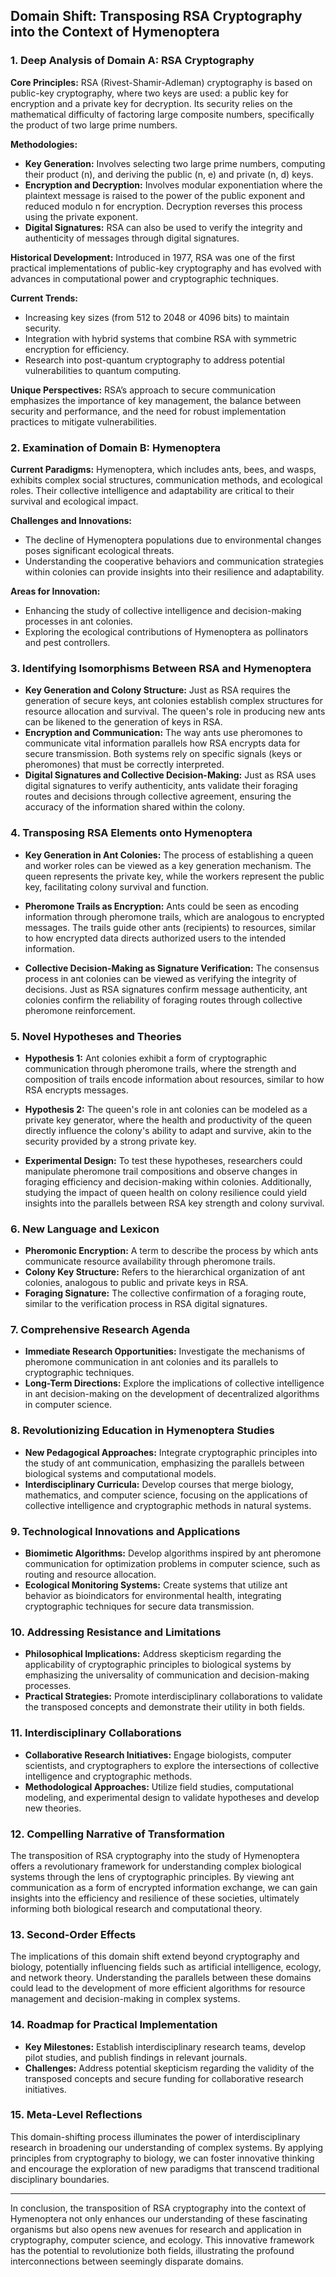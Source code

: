 ## Domain Shift: Transposing RSA Cryptography into the Context of Hymenoptera

### 1. Deep Analysis of Domain A: RSA Cryptography

**Core Principles:**
RSA (Rivest-Shamir-Adleman) cryptography is based on public-key cryptography, where two keys are used: a public key for encryption and a private key for decryption. Its security relies on the mathematical difficulty of factoring large composite numbers, specifically the product of two large prime numbers.

**Methodologies:**
- **Key Generation:** Involves selecting two large prime numbers, computing their product (n), and deriving the public (n, e) and private (n, d) keys.
- **Encryption and Decryption:** Involves modular exponentiation where the plaintext message is raised to the power of the public exponent and reduced modulo n for encryption. Decryption reverses this process using the private exponent.
- **Digital Signatures:** RSA can also be used to verify the integrity and authenticity of messages through digital signatures.

**Historical Development:**
Introduced in 1977, RSA was one of the first practical implementations of public-key cryptography and has evolved with advances in computational power and cryptographic techniques.

**Current Trends:**
- Increasing key sizes (from 512 to 2048 or 4096 bits) to maintain security.
- Integration with hybrid systems that combine RSA with symmetric encryption for efficiency.
- Research into post-quantum cryptography to address potential vulnerabilities to quantum computing.

**Unique Perspectives:**
RSA’s approach to secure communication emphasizes the importance of key management, the balance between security and performance, and the need for robust implementation practices to mitigate vulnerabilities.

### 2. Examination of Domain B: Hymenoptera

**Current Paradigms:**
Hymenoptera, which includes ants, bees, and wasps, exhibits complex social structures, communication methods, and ecological roles. Their collective intelligence and adaptability are critical to their survival and ecological impact.

**Challenges and Innovations:**
- The decline of Hymenoptera populations due to environmental changes poses significant ecological threats.
- Understanding the cooperative behaviors and communication strategies within colonies can provide insights into their resilience and adaptability.

**Areas for Innovation:**
- Enhancing the study of collective intelligence and decision-making processes in ant colonies.
- Exploring the ecological contributions of Hymenoptera as pollinators and pest controllers.

### 3. Identifying Isomorphisms Between RSA and Hymenoptera

- **Key Generation and Colony Structure:** Just as RSA requires the generation of secure keys, ant colonies establish complex structures for resource allocation and survival. The queen's role in producing new ants can be likened to the generation of keys in RSA.
- **Encryption and Communication:** The way ants use pheromones to communicate vital information parallels how RSA encrypts data for secure transmission. Both systems rely on specific signals (keys or pheromones) that must be correctly interpreted.
- **Digital Signatures and Collective Decision-Making:** Just as RSA uses digital signatures to verify authenticity, ants validate their foraging routes and decisions through collective agreement, ensuring the accuracy of the information shared within the colony.

### 4. Transposing RSA Elements onto Hymenoptera

- **Key Generation in Ant Colonies:** The process of establishing a queen and worker roles can be viewed as a key generation mechanism. The queen represents the private key, while the workers represent the public key, facilitating colony survival and function.
  
- **Pheromone Trails as Encryption:** Ants could be seen as encoding information through pheromone trails, which are analogous to encrypted messages. The trails guide other ants (recipients) to resources, similar to how encrypted data directs authorized users to the intended information.

- **Collective Decision-Making as Signature Verification:** The consensus process in ant colonies can be viewed as verifying the integrity of decisions. Just as RSA signatures confirm message authenticity, ant colonies confirm the reliability of foraging routes through collective pheromone reinforcement.

### 5. Novel Hypotheses and Theories

- **Hypothesis 1:** Ant colonies exhibit a form of cryptographic communication through pheromone trails, where the strength and composition of trails encode information about resources, similar to how RSA encrypts messages.
  
- **Hypothesis 2:** The queen's role in ant colonies can be modeled as a private key generator, where the health and productivity of the queen directly influence the colony's ability to adapt and survive, akin to the security provided by a strong private key.

- **Experimental Design:** To test these hypotheses, researchers could manipulate pheromone trail compositions and observe changes in foraging efficiency and decision-making within colonies. Additionally, studying the impact of queen health on colony resilience could yield insights into the parallels between RSA key strength and colony survival.

### 6. New Language and Lexicon

- **Pheromonic Encryption:** A term to describe the process by which ants communicate resource availability through pheromone trails.
- **Colony Key Structure:** Refers to the hierarchical organization of ant colonies, analogous to public and private keys in RSA.
- **Foraging Signature:** The collective confirmation of a foraging route, similar to the verification process in RSA digital signatures.

### 7. Comprehensive Research Agenda

- **Immediate Research Opportunities:** Investigate the mechanisms of pheromone communication in ant colonies and its parallels to cryptographic techniques.
- **Long-Term Directions:** Explore the implications of collective intelligence in ant decision-making on the development of decentralized algorithms in computer science.

### 8. Revolutionizing Education in Hymenoptera Studies

- **New Pedagogical Approaches:** Integrate cryptographic principles into the study of ant communication, emphasizing the parallels between biological systems and computational models.
- **Interdisciplinary Curricula:** Develop courses that merge biology, mathematics, and computer science, focusing on the applications of collective intelligence and cryptographic methods in natural systems.

### 9. Technological Innovations and Applications

- **Biomimetic Algorithms:** Develop algorithms inspired by ant pheromone communication for optimization problems in computer science, such as routing and resource allocation.
- **Ecological Monitoring Systems:** Create systems that utilize ant behavior as bioindicators for environmental health, integrating cryptographic techniques for secure data transmission.

### 10. Addressing Resistance and Limitations

- **Philosophical Implications:** Address skepticism regarding the applicability of cryptographic principles to biological systems by emphasizing the universality of communication and decision-making processes.
- **Practical Strategies:** Promote interdisciplinary collaborations to validate the transposed concepts and demonstrate their utility in both fields.

### 11. Interdisciplinary Collaborations

- **Collaborative Research Initiatives:** Engage biologists, computer scientists, and cryptographers to explore the intersections of collective intelligence and cryptographic methods.
- **Methodological Approaches:** Utilize field studies, computational modeling, and experimental design to validate hypotheses and develop new theories.

### 12. Compelling Narrative of Transformation

The transposition of RSA cryptography into the study of Hymenoptera offers a revolutionary framework for understanding complex biological systems through the lens of cryptographic principles. By viewing ant communication as a form of encrypted information exchange, we can gain insights into the efficiency and resilience of these societies, ultimately informing both biological research and computational theory.

### 13. Second-Order Effects

The implications of this domain shift extend beyond cryptography and biology, potentially influencing fields such as artificial intelligence, ecology, and network theory. Understanding the parallels between these domains could lead to the development of more efficient algorithms for resource management and decision-making in complex systems.

### 14. Roadmap for Practical Implementation

- **Key Milestones:** Establish interdisciplinary research teams, develop pilot studies, and publish findings in relevant journals.
- **Challenges:** Address potential skepticism regarding the validity of the transposed concepts and secure funding for collaborative research initiatives.

### 15. Meta-Level Reflections

This domain-shifting process illuminates the power of interdisciplinary research in broadening our understanding of complex systems. By applying principles from cryptography to biology, we can foster innovative thinking and encourage the exploration of new paradigms that transcend traditional disciplinary boundaries.

---

In conclusion, the transposition of RSA cryptography into the context of Hymenoptera not only enhances our understanding of these fascinating organisms but also opens new avenues for research and application in cryptography, computer science, and ecology. This innovative framework has the potential to revolutionize both fields, illustrating the profound interconnections between seemingly disparate domains.